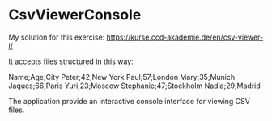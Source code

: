 # CsvViewerConsole

My solution for this exercise: https://kurse.ccd-akademie.de/en/csv-viewer-i/

It accepts files structured in this way:

Name;Age;City 
Peter;42;New York
Paul;57;London
Mary;35;Munich
Jaques;66;Paris
Yuri;23;Moscow
Stephanie;47;Stockholm
Nadia;29;Madrid

The application provide an interactive console interface for viewing CSV files.
